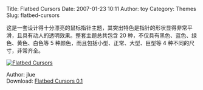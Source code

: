 Title: Flatbed Cursors
Date: 2007-01-23 10:11
Author: toy
Category: Themes
Slug: flatbed-cursors

这是一套设计得十分漂亮的鼠标指针主题，其突出特色是指针的形状显得非常平滑，且具有动人的透明效果。整套主题总共包含
20 种，不仅具有黑色、蓝色、绿色、黄色、白色等 5
种颜色，而且包括小型、正常、大型、巨型等 4 种不同的尺寸，非常齐全。

[![Flatbed
Cursors](http://i.linuxtoy.org/i/2007/01/flatbed_cursors_s.png)](http://i.linuxtoy.org/i/2007/01/flatbed_cursors.png)

Author: jlue  
Download: [Flatbed Cursors
0.1](http://www.gnome-look.org/content/show.php?content=52027)
